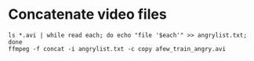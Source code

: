 # Concatenate video files

```console
ls *.avi | while read each; do echo "file '$each'" >> angrylist.txt; done
ffmpeg -f concat -i angrylist.txt -c copy afew_train_angry.avi
```
